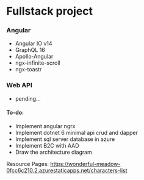 # Fullstack project

### Angular
- Angular IO v14
- GraphQL 16
- Apollo-Angular
- ngx-infinite-scroll
- ngx-toastr

### Web API
- pending...

#### To-do:
- Implement angular ngrx
- Implement dotnet 6 minimal api crud and dapper
- Implement sql server database in azure
- Implement B2C with AAD
- Draw the architecture diagram

Resource Pages:
https://wonderful-meadow-0fcc6c210.2.azurestaticapps.net/characters-list

